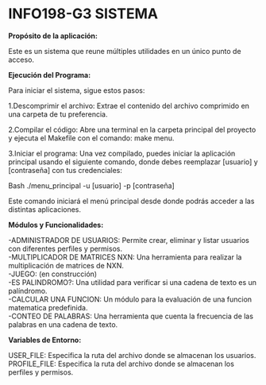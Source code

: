 # INFO198-G3 SISTEMA

**Propósito de la aplicación:**

Este es un sistema que reune múltiples utilidades en un único punto de acceso. 

**Ejecución del Programa:**

Para iniciar el sistema, sigue estos pasos:

1.Descomprimir el archivo: Extrae el contenido del archivo comprimido en una carpeta de tu preferencia.

2.Compilar el código: Abre una terminal en la carpeta principal del proyecto y ejecuta el Makefile con el comando: make menu.

3.Iniciar el programa: Una vez compilado, puedes iniciar la aplicación principal usando el siguiente comando, donde debes reemplazar [usuario] y [contraseña] con tus credenciales:

Bash
./menu_principal -u [usuario] -p [contraseña]

Este comando iniciará el menú principal desde donde podrás acceder a las distintas aplicaciones.

**Módulos y Funcionalidades:**

-ADMINISTRADOR DE USUARIOS: Permite crear, eliminar y listar usuarios con diferentes perfiles y permisos. <br/>
-MULTIPLICADOR DE MATRICES NXN: Una herramienta para realizar la multiplicación de matrices de NXN. <br/>
-JUEGO: (en construcción) <br/>
-ES PALINDROMO?: Una utilidad para verificar si una cadena de texto es un palíndromo. <br/>
-CALCULAR UNA FUNCION: Un módulo para la evaluación de una funcion matematica predefinida. <br/>
-CONTEO DE PALABRAS: Una herramienta que cuenta la frecuencia de las palabras en una cadena de texto.

**Variables de Entorno:**

USER_FILE: Especifica la ruta del archivo donde se almacenan los usuarios.
PROFILE_FILE: Especifica la ruta del archivo donde se almacenan los perfiles y permisos.
